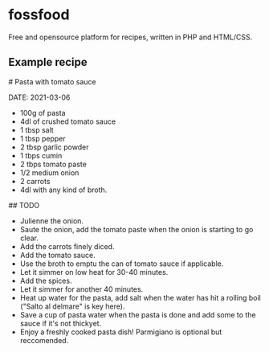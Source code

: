 # fossfood
Free and opensource platform for recipes, written in PHP and HTML/CSS.

## Example recipe

\# Pasta with tomato sauce

DATE: 2021-03-06

- 100g of pasta
- 4dl of crushed tomato sauce
- 1 tbsp salt
- 1 tbsp pepper
- 2 tbsp garlic powder
- 1 tbps cumin
- 2 tbps tomato paste
- 1/2 medium onion
- 2 carrots
- 4dl with any kind of broth.

\#\# TODO

- Julienne the onion.
- Saute the onion, add the tomato paste when the onion is starting to go clear.
- Add the carrots finely diced.
- Add the tomato sauce.
- Use the broth to emptu the can of tomato sauce if applicable.
- Let it simmer on low heat for 30-40 minutes.
- Add the spices.
- Let it simmer for another 40 minutes.
- Heat up water for the pasta, add salt when the water has hit a rolling boil ("Salto al delmare" is key here).
- Save a cup of pasta water when the pasta is done and add some to the sauce if it's not thickyet.
- Enjoy a freshly cooked pasta dish! Parmigiano is optional but reccomended.
